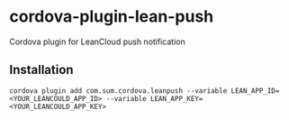 cordova-plugin-lean-push
========================

Cordova plugin for LeanCloud push notification

## Installation
    
    cordova plugin add com.sum.cordova.leanpush --variable LEAN_APP_ID=<YOUR_LEANCOULD_APP_ID> --variable LEAN_APP_KEY=<YOUR_LEANCOULD_APP_KEY>
